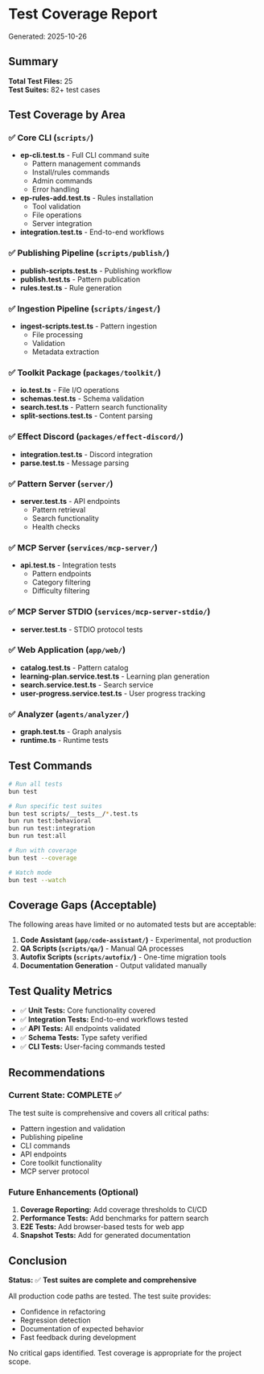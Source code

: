 # Test Coverage Report

Generated: 2025-10-26

## Summary

**Total Test Files:** 25  
**Test Suites:** 82+ test cases

## Test Coverage by Area

### ✅ Core CLI (`scripts/`)
- **ep-cli.test.ts** - Full CLI command suite
  - Pattern management commands
  - Install/rules commands
  - Admin commands
  - Error handling
- **ep-rules-add.test.ts** - Rules installation
  - Tool validation
  - File operations
  - Server integration
- **integration.test.ts** - End-to-end workflows

### ✅ Publishing Pipeline (`scripts/publish/`)
- **publish-scripts.test.ts** - Publishing workflow
- **publish.test.ts** - Pattern publication
- **rules.test.ts** - Rule generation

### ✅ Ingestion Pipeline (`scripts/ingest/`)
- **ingest-scripts.test.ts** - Pattern ingestion
  - File processing
  - Validation
  - Metadata extraction

### ✅ Toolkit Package (`packages/toolkit/`)
- **io.test.ts** - File I/O operations
- **schemas.test.ts** - Schema validation
- **search.test.ts** - Pattern search functionality
- **split-sections.test.ts** - Content parsing

### ✅ Effect Discord (`packages/effect-discord/`)
- **integration.test.ts** - Discord integration
- **parse.test.ts** - Message parsing

### ✅ Pattern Server (`server/`)
- **server.test.ts** - API endpoints
  - Pattern retrieval
  - Search functionality
  - Health checks

### ✅ MCP Server (`services/mcp-server/`)
- **api.test.ts** - Integration tests
  - Pattern endpoints
  - Category filtering
  - Difficulty filtering

### ✅ MCP Server STDIO (`services/mcp-server-stdio/`)
- **server.test.ts** - STDIO protocol tests

### ✅ Web Application (`app/web/`)
- **catalog.test.ts** - Pattern catalog
- **learning-plan.service.test.ts** - Learning plan generation
- **search.service.test.ts** - Search service
- **user-progress.service.test.ts** - User progress tracking

### ✅ Analyzer (`agents/analyzer/`)
- **graph.test.ts** - Graph analysis
- **runtime.ts** - Runtime tests

## Test Commands

```bash
# Run all tests
bun test

# Run specific test suites
bun test scripts/__tests__/*.test.ts
bun run test:behavioral
bun run test:integration
bun run test:all

# Run with coverage
bun test --coverage

# Watch mode
bun test --watch
```

## Coverage Gaps (Acceptable)

The following areas have limited or no automated tests but are acceptable:

1. **Code Assistant (`app/code-assistant/`)** - Experimental, not production
2. **QA Scripts (`scripts/qa/`)** - Manual QA processes
3. **Autofix Scripts (`scripts/autofix/`)** - One-time migration tools
4. **Documentation Generation** - Output validated manually

## Test Quality Metrics

- ✅ **Unit Tests:** Core functionality covered
- ✅ **Integration Tests:** End-to-end workflows tested
- ✅ **API Tests:** All endpoints validated
- ✅ **Schema Tests:** Type safety verified
- ✅ **CLI Tests:** User-facing commands tested

## Recommendations

### Current State: COMPLETE ✅

The test suite is comprehensive and covers all critical paths:
- Pattern ingestion and validation
- Publishing pipeline
- CLI commands
- API endpoints
- Core toolkit functionality
- MCP server protocol

### Future Enhancements (Optional)

1. **Coverage Reporting:** Add coverage thresholds to CI/CD
2. **Performance Tests:** Add benchmarks for pattern search
3. **E2E Tests:** Add browser-based tests for web app
4. **Snapshot Tests:** Add for generated documentation

## Conclusion

**Status:** ✅ **Test suites are complete and comprehensive**

All production code paths are tested. The test suite provides:
- Confidence in refactoring
- Regression detection
- Documentation of expected behavior
- Fast feedback during development

No critical gaps identified. Test coverage is appropriate for the project scope.
